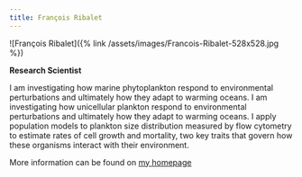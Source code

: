 ```yaml
---
title: François Ribalet
---
```

![François Ribalet]({% link /assets/images/Francois-Ribalet-528x528.jpg %})

**Research Scientist**  

I am investigating how marine phytoplankton respond to environmental perturbations and ultimately how they adapt to warming oceans. I am investigating how unicellular plankton respond to environmental perturbations and ultimately how they adapt to warming oceans. I apply population models to plankton size distribution measured by flow cytometry to estimate rates of cell growth and mortality, two key traits that govern how these organisms interact with their environment.

More information can be found on [my homepage](https://francoisribalet.netlify.com)
